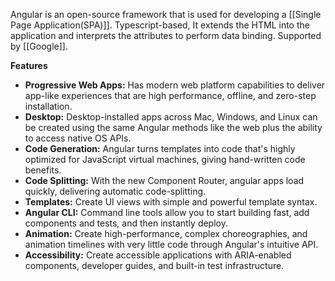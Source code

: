 Angular is an open-source framework that is used for developing a [[Single Page Application(SPA)]]. Typescript-based, It extends the HTML into the application and interprets the attributes to perform data binding. Supported by [[Google]].

**Features**

-   **Progressive Web Apps:** Has modern web platform capabilities to deliver app-like experiences that are high performance, offline, and zero-step installation.
-   **Desktop:** Desktop-installed apps across Mac, Windows, and Linux can be created using the same Angular methods like the web plus the ability to access native OS APIs.
-   **Code Generation:** Angular turns templates into code that's highly optimized for JavaScript virtual machines, giving hand-written code benefits.
-   **Code Splitting:** With the new Component Router, angular apps load quickly, delivering automatic code-splitting.
-   **Templates:** Create UI views with simple and powerful template syntax.
-   **Angular CLI:** Command line tools allow you to start building fast, add components and tests, and then instantly deploy.
-   **Animation:** Create high-performance, complex choreographies, and animation timelines with very little code through Angular's intuitive API.
-   **Accessibility:** Create accessible applications with ARIA-enabled components, developer guides, and built-in test infrastructure.